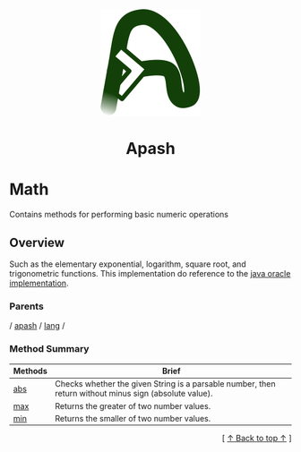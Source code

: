 
<div align="center" id="apash-top">
  <a href="https://github.com/hastec-fr/apash">
    <img alt="apash-logo" src="../../../../../../assets/apash-logo.svg"/>
  </a>

  # Apash
</div>

# Math

Contains methods for performing basic numeric operations

## Overview

Such as the elementary exponential, logarithm, square root, and trigonometric functions.
This implementation do reference to the [java oracle implementation](https://docs.oracle.com/en/java/javase/21/docs/api/java.base/java/lang/Math.html).

### Parents
<!-- apash.parentBegin -->
[](../../../.md) / [apash](../../apash.md) / [lang](../lang.md) / 
<!-- apash.parentEnd -->

### Method Summary
<!-- apash.summaryTableBegin -->
| Methods                  | Brief                                 |
|--------------------------|---------------------------------------|
|[abs](Math/abs.md)|Checks whether the given String is a parsable number, then return without minus sign (absolute value).|
|[max](Math/max.md)|Returns the greater of two number values.|
|[min](Math/min.md)|Returns the smaller of two number values.|
<!-- apash.summaryTableEnd -->



  <div align="right">[ <a href="#apash-top">↑ Back to top ↑</a> ]</div>

